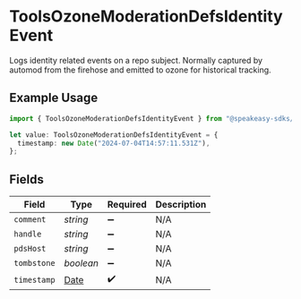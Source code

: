 # ToolsOzoneModerationDefsIdentityEvent

Logs identity related events on a repo subject. Normally captured by automod from the firehose and emitted to ozone for historical tracking.

## Example Usage

```typescript
import { ToolsOzoneModerationDefsIdentityEvent } from "@speakeasy-sdks/bluesky/models/components";

let value: ToolsOzoneModerationDefsIdentityEvent = {
  timestamp: new Date("2024-07-04T14:57:11.531Z"),
};
```

## Fields

| Field                                                                                         | Type                                                                                          | Required                                                                                      | Description                                                                                   |
| --------------------------------------------------------------------------------------------- | --------------------------------------------------------------------------------------------- | --------------------------------------------------------------------------------------------- | --------------------------------------------------------------------------------------------- |
| `comment`                                                                                     | *string*                                                                                      | :heavy_minus_sign:                                                                            | N/A                                                                                           |
| `handle`                                                                                      | *string*                                                                                      | :heavy_minus_sign:                                                                            | N/A                                                                                           |
| `pdsHost`                                                                                     | *string*                                                                                      | :heavy_minus_sign:                                                                            | N/A                                                                                           |
| `tombstone`                                                                                   | *boolean*                                                                                     | :heavy_minus_sign:                                                                            | N/A                                                                                           |
| `timestamp`                                                                                   | [Date](https://developer.mozilla.org/en-US/docs/Web/JavaScript/Reference/Global_Objects/Date) | :heavy_check_mark:                                                                            | N/A                                                                                           |